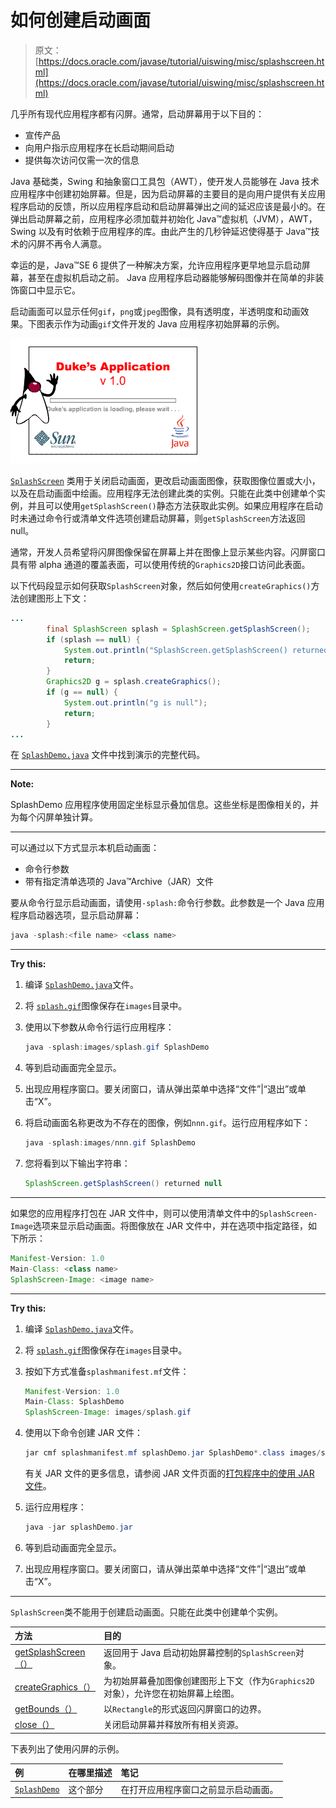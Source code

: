 # 如何创建启动画面

> 原文： [https://docs.oracle.com/javase/tutorial/uiswing/misc/splashscreen.html](https://docs.oracle.com/javase/tutorial/uiswing/misc/splashscreen.html)

几乎所有现代应用程序都有闪屏。通常，启动屏幕用于以下目的：

*   宣传产品
*   向用户指示应用程序在长启动期间启动
*   提供每次访问仅需一次的信息

Java 基础类，Swing 和抽象窗口工具包（AWT），使开发人员能够在 Java 技术应用程序中创建初始屏幕。但是，因为启动屏幕的主要目的是向用户提供有关应用程序启动的反馈，所以应用程序启动和启动屏幕弹出之间的延迟应该是最小的。在弹出启动屏幕之前，应用程序必须加载并初始化 Java™虚拟机（JVM），AWT，Swing 以及有时依赖于应用程序的库。由此产生的几秒钟延迟使得基于 Java™技术的闪屏不再令人满意。

幸运的是，Java™SE 6 提供了一种解决方案，允许应用程序更早地显示启动屏幕，甚至在虚拟机启动之前。 Java 应用程序启动器能够解码图像并在简单的非装饰窗口中显示它。

启动画面可以显示任何`gif`，`png`或`jpeg`图像，具有透明度，半透明度和动画效果。下图表示作为动画`gif`文件开发的 Java 应用程序初始屏幕的示例。

![Splash Screen for Java Application](img/e2d491d5f28ff0986ee26f1b2c2b1242.jpg)

[`SplashScreen`](https://docs.oracle.com/javase/8/docs/api/java/awt/SplashScreen.html) 类用于关闭启动画面，更改启动画面图像，获取图像位置或大小，以及在启动画面中绘画。应用程序无法创建此类的实例。只能在此类中创建单个实例，并且可以使用`getSplashScreen()`静态方法获取此实例。如果应用程序在启动时未通过命令行或清单文件选项创建启动屏幕，则`getSplashScreen`方法返回 null。

通常，开发人员希望将闪屏图像保留在屏幕上并在图像上显示某些内容。闪屏窗口具有带 alpha 通道的覆盖表面，可以使用传统的`Graphics2D`接口访问此表面。

以下代码段显示如何获取`SplashScreen`对象，然后如何使用`createGraphics()`方法创建图形上下文：

```java
...
        final SplashScreen splash = SplashScreen.getSplashScreen();
        if (splash == null) {
            System.out.println("SplashScreen.getSplashScreen() returned null");
            return;
        }
        Graphics2D g = splash.createGraphics();
        if (g == null) {
            System.out.println("g is null");
            return;
        }
...

```

在 [`SplashDemo.java`](../examples/misc/SplashDemoProject/src/misc/SplashDemo.java) 文件中找到演示的完整代码。

* * *

**Note:** 

SplashDemo 应用程序使用固定坐标显示叠加信息。这些坐标是图像相关的，并为每个闪屏单独计算。

* * *

可以通过以下方式显示本机启动画面：

*   命令行参数
*   带有指定清单选项的 Java™Archive（JAR）文件

要从命令行显示启动画面，请使用`-splash:`命令行参数。此参数是一个 Java 应用程序启动器选项，显示启动屏幕：

```java
java -splash:<file name> <class name>

```

* * *

**Try this:** 

1.  编译 [``SplashDemo.java``](../examples/misc/SplashDemoProject/src/misc/SplashDemo.java)文件。
2.  将 [``splash.gif``](../examples/misc/SplashDemoProject/src/mihttps://docs.oracle.com/javase/tutorial/images/splash.gif)图像保存在`images`目录中。
3.  使用以下参数从命令行运行应用程序：

    ```java
    java -splash:images/splash.gif SplashDemo

    ```

4.  等到启动画面完全显示。
5.  出现应用程序窗口。要关闭窗口，请从弹出菜单中选择“文件”|“退出”或单击“X”。
6.  将启动画面名称更改为不存在的图像，例如`nnn.gif`。运行应用程序如下：

    ```java
    java -splash:images/nnn.gif SplashDemo

    ```

7.  您将看到以下输出字符串：

    ```java
    SplashScreen.getSplashScreen() returned null

    ```

* * *

如果您的应用程序打包在 JAR 文件中，则可以使用清单文件中的`SplashScreen-Image`选项来显示启动画面。将图像放在 JAR 文件中，并在选项中指定路径，如下所示：

```java
Manifest-Version: 1.0
Main-Class: <class name>
SplashScreen-Image: <image name>

```

* * *

**Try this:** 

1.  编译 [``SplashDemo.java``](../examples/misc/SplashDemoProject/src/misc/SplashDemo.java)文件。
2.  将 [``splash.gif``](../examples/misc/SplashDemoProject/src/mihttps://docs.oracle.com/javase/tutorial/images/splash.gif)图像保存在`images`目录中。
3.  按如下方式准备`splashmanifest.mf`文件：

    ```java
    Manifest-Version: 1.0
    Main-Class: SplashDemo
    SplashScreen-Image: images/splash.gif

    ```

4.  使用以下命令创建 JAR 文件：

    ```java
    jar cmf splashmanifest.mf splashDemo.jar SplashDemo*.class images/splash.gif

    ```

    有关 JAR 文件的更多信息，请参阅 JAR 文件页面的[打包程序中的](../../deployment/jar/index.html)[使用 JAR 文件](../../deployment/jar/basicsindex.html)。
5.  运行应用程序：

    ```java
    java -jar splashDemo.jar

    ```

6.  等到启动画面完全显示。
7.  出现应用程序窗口。要关闭窗口，请从弹出菜单中选择“文件”|“退出”或单击“X”。

* * *

`SplashScreen`类不能用于创建启动画面。只能在此类中创建单个实例。

| 方法 | 目的 |
| :-- | :-- |
| [getSplashScreen（）](https://docs.oracle.com/javase/8/docs/api/java/awt/SplashScreen.html#getSplashScreen--) | 返回用于 Java 启动初始屏幕控制的`SplashScreen`对象。 |
| [createGraphics（）](https://docs.oracle.com/javase/8/docs/api/java/awt/SplashScreen.html#createGraphics--) | 为初始屏幕叠加图像创建图形上下文（作为`Graphics2D`对象），允许您在初始屏幕上绘图。 |
| [getBounds（）](https://docs.oracle.com/javase/8/docs/api/java/awt/SplashScreen.html#getBounds--) | 以`Rectangle`的形式返回闪屏窗口的边界。 |
| [close（）](https://docs.oracle.com/javase/8/docs/api/java/awt/SplashScreen.html#close--) | 关闭启动屏幕并释放所有相关资源。 |

下表列出了使用闪屏的示例。

| 例 | 在哪里描述 | 笔记 |
| :-- | :-- | :-- |
| [`SplashDemo`](../examples/misc/index.html#SplashDemo) | 这个部分 | 在打开应用程序窗口之前显示启动画面。 |